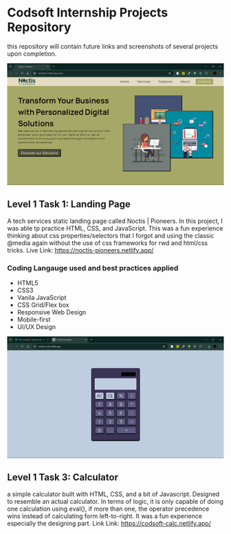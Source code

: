 # Codsoft Internship Projects Repository

this repository will contain future links and screenshots of several projects upon completion.

![Example Image](./l1t1-landing-page/assets/images/noctis-pioneering.png)

## Level 1 Task 1: Landing Page

A tech services static landing page called Noctis | Pioneers. In this project, I was able tp practice HTML, CSS, and JavaScript. This was a fun experience  thinking about css properties/selectors that I forgot and using the classic @media again without the use of css frameworks for rwd and html/css tricks.
Live Link: https://noctis-pioneers.netlify.app/

### Coding Langauge used and best practices applied

- HTML5
- CSS3
- Vanila JavaScript
- CSS Grid/Flex box
- Responsive Web Design
- Mobile-first
- UI/UX Design

![Example Image](./l1t3-calculator/assets/images/codsoft-calculator.png)

## Level 1 Task 3: Calculator

a simple calculator built with HTML, CSS, and a bit of Javascript. Designed to resemble an actual calculator. In terms of logic, it is only capable of doing one calculation using eval(), if more than one, the operator precedence wins instead of calculating form left-to-right. It was a fun experience especially the designing part.
Link Link: https://codsoft-calc.netlify.app/

